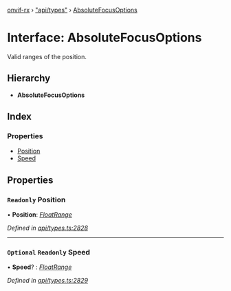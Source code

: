 [onvif-rx](../README.md) › ["api/types"](../modules/_api_types_.md) › [AbsoluteFocusOptions](_api_types_.absolutefocusoptions.md)

# Interface: AbsoluteFocusOptions

Valid ranges of the position.

## Hierarchy

* **AbsoluteFocusOptions**

## Index

### Properties

* [Position](_api_types_.absolutefocusoptions.md#readonly-position)
* [Speed](_api_types_.absolutefocusoptions.md#optional-readonly-speed)

## Properties

### `Readonly` Position

• **Position**: *[FloatRange](_api_types_.floatrange.md)*

*Defined in [api/types.ts:2828](https://github.com/patrickmichalina/onvif-rx/blob/3e9b152/src/api/types.ts#L2828)*

___

### `Optional` `Readonly` Speed

• **Speed**? : *[FloatRange](_api_types_.floatrange.md)*

*Defined in [api/types.ts:2829](https://github.com/patrickmichalina/onvif-rx/blob/3e9b152/src/api/types.ts#L2829)*
